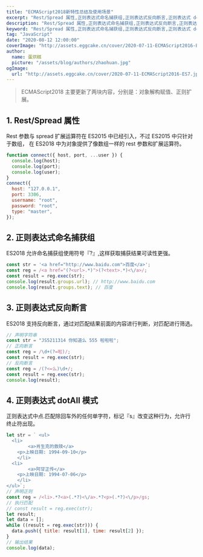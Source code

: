 ```yaml
---
title: "ECMAScript2018新特性总结及使用场景"
excerpt: "Rest/Spread 属性,正则表达式命名捕获组,正则表达式反向断言,正则表达式 dotAll 模式"
description: "Rest/Spread 属性,正则表达式命名捕获组,正则表达式反向断言,正则表达式 dotAll 模式"
keyword: "Rest/Spread 属性,正则表达式命名捕获组,正则表达式反向断言,正则表达式 dotAll 模式"
tag: "JavaScript"
date: "2020-08-12 12:00:00"
coverImage: "http://assets.eggcake.cn/cover/2020-07-11-ECMAScript2016-ES7.jpg"
author:
  name: 蛋烘糕
  picture: "/assets/blog/authors/zhaohuan.jpg"
ogImage:
  url: "http://assets.eggcake.cn/cover/2020-07-11-ECMAScript2016-ES7.jpg"
---
```


> ECMAScript2018 主要更新了两块内容，分别是：对象解构赋值、正则扩展。

## 1. Rest/Spread 属性

Rest 参数与 spread 扩展运算符在 ES2015 中已经引入，不过 ES2015 中只针对于数组， 在 ES2018 中为对象提供了像数组一样的 rest 参数和扩展运算符。

```javascript
function connect({ host, port, ...user }) {
  console.log(host);
  console.log(port);
  console.log(user);
}
connect({
  host: "127.0.0.1",
  port: 3306,
  username: "root",
  password: "root",
  type: "master",
});
```

## 2. 正则表达式命名捕获组

ES2018 允许命名捕获组使用符号『?<name>』,这样获取捕获结果可读性更强。

```javascript
const str = '<a href="http://www.baidu.com">百度</a>';
const reg = /<a href="(?<url>.*)">(?<text>.*)<\/a>/;
const result = reg.exec(str);
console.log(result.groups.url); // http://www.baidu.com
console.log(result.groups.text); // 百度
```

## 3. 正则表达式反向断言

ES2018 支持反向断言，通过对匹配结果前面的内容进行判断，对匹配进行筛选。

```javascript
// 声明字符串
const str = "JS5211314 你知道么 555 啦啦啦";
// 正向断言
const reg = /\d+(?=啦)/;
const result = reg.exec(str);
// 反向断言
const reg = /(?<=么)\d+/;
const result = reg.exec(str);
console.log(result);
```

## 4. 正则表达式 dotAll 模式

正则表达式中点.匹配除回车外的任何单字符，标记『s』改变这种行为，允许行
终止符出现。

```javascript
let str = ` <ul>
  <li>
		<a>肖生克的救赎</a>
  	<p>上映日期: 1994-09-10</p>
	</li>
  <li>
		<a>阿甘正传</a>
  	<p>上映日期: 1994-07-06</p>
	</li>
</ul>`;
// 声明正则
const reg = /<li>.*?<a>(.*?)<\/a>.*?<p>(.*?)<\/p>/gs;
// 执行匹配
// const result = reg.exec(str);
let result;
let data = [];
while ((result = reg.exec(str))) {
  data.push({ title: result[1], time: result[2] });
}
// 输出结果
console.log(data);
```
